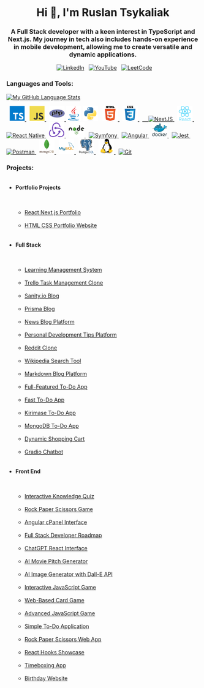 <h1 align="center">Hi 👋, I'm Ruslan Tsykaliak</h1>
<h3 align="center">A Full Stack developer with a keen interest in TypeScript and Next.js. My journey in tech also includes hands-on experience in mobile development, allowing me to create versatile and dynamic applications.</h3>

<p align="center">
  <a href="https://www.linkedin.com/in/ruslan-tsykaliak" target="blank"><img src="https://raw.githubusercontent.com/rahuldkjain/github-profile-readme-generator/master/src/images/icons/Social/linked-in-alt.svg" alt="LinkedIn" height="30" width="40" /></a>
  <a href="https://www.youtube.com/@ruslantsykaliak5455" target="blank"><img src="https://raw.githubusercontent.com/rahuldkjain/github-profile-readme-generator/master/src/images/icons/Social/youtube.svg" alt="YouTube" height="30" width="40" /></a>
  <a href="https://leetcode.com/u/ruslantsykaliak" target="blank"><img src="https://raw.githubusercontent.com/rahuldkjain/github-profile-readme-generator/master/src/images/icons/Social/leet-code.svg" alt="LeetCode" height="30" width="40" /></a>
</p>

<h3 align="left">Languages and Tools:</h3>

[![My GitHub Language Stats](https://github-readme-stats.vercel.app/api/top-langs/?username=ruslantsykaliak&langs_count=5&theme=tokyonight&hide=pug,html,css,scss,hack)]()
<!--
<p><img src="https://github-readme-stats.vercel.app/api/top-langs?username=ruslantsykaliak&show_icons=true&locale=en&layout=compact&hide=pug,css,scss,hack" alt="ruslantsykaliak" /></p>
-->

<p align="left">
  <a href="https://www.typescriptlang.org/" target="_blank" rel="noreferrer"> <img src="https://raw.githubusercontent.com/devicons/devicon/master/icons/typescript/typescript-original.svg" alt="TypeScript" width="40" height="40"/> </a>
  <a href="https://developer.mozilla.org/en-US/docs/Web/JavaScript" target="_blank" rel="noreferrer"> <img src="https://raw.githubusercontent.com/devicons/devicon/master/icons/javascript/javascript-original.svg" alt="JavaScript" width="40" height="40"/> </a>
  <a href="https://www.php.net" target="_blank" rel="noreferrer"> <img src="https://raw.githubusercontent.com/devicons/devicon/master/icons/php/php-original.svg" alt="PHP" width="40" height="40"/> </a>
  <a href="https://www.java.com/" target="_blank"><img src="https://raw.githubusercontent.com/devicons/devicon/master/icons/java/java-original.svg" alt="Java" width="40" height="40"/></a>
  <a href="https://www.python.org/" target="_blank"><img src="https://raw.githubusercontent.com/devicons/devicon/master/icons/python/python-original.svg" alt="Python" width="40" height="40"/></a>
<!--   <a href="https://tailwindcss.com/" target="_blank" rel="noreferrer"> <img src="https://www.vectorlogo.zone/logos/tailwindcss/tailwindcss-icon.svg" alt="Tailwind CSS" width="40" height="40"/> </a> -->
  <a href="https://www.w3.org/html/" target="_blank" rel="noreferrer"> <img src="https://raw.githubusercontent.com/devicons/devicon/master/icons/html5/html5-original-wordmark.svg" alt="HTML5" width="40" height="40"/> </a>
  <a href="https://www.w3schools.com/css/" target="_blank" rel="noreferrer"> <img src="https://raw.githubusercontent.com/devicons/devicon/master/icons/css3/css3-original-wordmark.svg" alt="CSS3" width="40" height="40"/> </a>
  <a href="https://nextjs.org/" target="_blank" rel="noreferrer">
    <img src="https://logowik.com/content/uploads/images/nextjs2106.logowik.com.webp" alt="NextJS" width="40" height="40"/>
</a>
  <a href="https://reactjs.org/" target="_blank" rel="noreferrer"> <img src="https://raw.githubusercontent.com/devicons/devicon/master/icons/react/react-original-wordmark.svg" alt="React" width="40" height="40"/> </a>
  <a href="https://reactnative.dev/" target="_blank" rel="noreferrer"> <img src="https://reactnative.dev/img/header_logo.svg" alt="React Native" width="40" height="40"/> </a>
  <a href="https://redux.js.org" target="_blank" rel="noreferrer"> <img src="https://raw.githubusercontent.com/devicons/devicon/master/icons/redux/redux-original.svg" alt="Redux" width="40" height="40"/> </a>
  <a href="https://nodejs.org" target="_blank" rel="noreferrer"> <img src="https://raw.githubusercontent.com/devicons/devicon/master/icons/nodejs/nodejs-original-wordmark.svg" alt="Node.js" width="40" height="40"/> </a>
  <a href="https://symfony.com" target="_blank" rel="noreferrer"> <img src="https://symfony.com/logos/symfony_black_03.svg" alt="Symfony" width="40" height="40"/> </a>
  <a href="https://angular.io" target="_blank" rel="noreferrer"> <img src="https://angular.io/assets/images/logos/angular/angular.svg" alt="Angular" width="40" height="40"/> </a>
  <a href="https://www.docker.com/" target="_blank" rel="noreferrer"> <img src="https://raw.githubusercontent.com/devicons/devicon/master/icons/docker/docker-original-wordmark.svg" alt="Docker" width="40" height="40"/> </a>
  <a href="https://jestjs.io" target="_blank" rel="noreferrer"> <img src="https://www.vectorlogo.zone/logos/jestjsio/jestjsio-icon.svg" alt="Jest" width="40" height="40"/> </a>
  <a href="https://postman.com" target="_blank" rel="noreferrer"> <img src="https://www.vectorlogo.zone/logos/getpostman/getpostman-icon.svg" alt="Postman" width="40" height="40"/> </a>
  <a href="https://www.mongodb.com/" target="_blank" rel="noreferrer"> <img src="https://raw.githubusercontent.com/devicons/devicon/master/icons/mongodb/mongodb-original-wordmark.svg" alt="MongoDB" width="40" height="40"/> </a>
  <a href="https://www.mysql.com/" target="_blank" rel="noreferrer"> <img src="https://raw.githubusercontent.com/devicons/devicon/master/icons/mysql/mysql-original-wordmark.svg" alt="MySQL" width="40" height="40"/> </a>
  <a href="https://www.postgresql.org" target="_blank" rel="noreferrer"> <img src="https://raw.githubusercontent.com/devicons/devicon/master/icons/postgresql/postgresql-original-wordmark.svg" alt="PostgreSQL" width="40" height="40"/> </a>
  <a href="https://www.linux.org/" target="_blank" rel="noreferrer"> <img src="https://raw.githubusercontent.com/devicons/devicon/master/icons/linux/linux-original.svg" alt="Linux" width="40" height="40"/> </a>
  <a href="https://git-scm.com/" target="_blank" rel="noreferrer"> <img src="https://www.vectorlogo.zone/logos/git-scm/git-scm-icon.svg" alt="Git" width="40" height="40"/> </a>
</p>

<h3 align="left">Projects:</h3>

<ul>
    <li><strong>Portfolio Projects</strong></li>
    <ul>
        <li><a href="https://ruslan-tsykaliak.vercel.app">React Next.js Portfolio</a></li>
        <li><a href="https://html-css-portfolio-rt.vercel.app">HTML CSS Portfolio Website</a></li>
    </ul>
    <li><strong>Full Stack</strong></li>
    <ul>
        <li><a href="https://lsm-next-js-13.vercel.app/">Learning Management System</a></li>
        <li><a href="https://trello-next14.vercel.app/">Trello Task Management Clone</a></li>
        <li><a href="https://next-js-14-sanity-io-blog.vercel.app/">Sanity.io Blog</a></li>
        <li><a href="https://next-js-blog-prisma.vercel.app/">Prisma Blog</a></li>
        <li><a href="https://next-js-14-news-blog.vercel.app/">News Blog Platform</a></li>
        <li><a href="https://personal-development-tips.vercel.app/">Personal Development Tips Platform</a></li>
        <li><a href="https://reddit-clone-ruslan.vercel.app/">Reddit Clone</a></li>
        <li><a href="https://wiki-search-sooty.vercel.app/">Wikipedia Search Tool</a></li>
        <li><a href="https://md-blog-rt.vercel.app/">Markdown Blog Platform</a></li>
        <li><a href="https://ruslan-tsykaliak-todo.vercel.app/">Full-Featured To-Do App</a></li>
        <li><a href="https://fast-todo-mauve.vercel.app/">Fast To-Do App</a></li>
        <li><a href="https://kirimase-todo.vercel.app/">Kirimase To-Do App</a></li>
        <li><a href="https://ruslan-tsykaliak-todo-mongodb.vercel.app/">MongoDB To-Do App</a></li>
        <li><a href="https://add-to-cart-ruslan-t.netlify.app/">Dynamic Shopping Cart</a></li>
        <li><a href="https://huggingface.co/spaces/RuslanTsykaliak/gradio-chatbot">Gradio Chatbot</a></li>
    </ul>
    <li><strong>Front End</strong></li>
    <ul>
        <li><a href="https://ruslans-test-of-knowledge.vercel.app/">Interactive Knowledge Quiz</a></li>
        <li><a href="https://comfy-gelato-3fa394.netlify.app/">Rock Paper Scissors Game</a></li>
        <li><a href="https://angular-cpanel.vercel.app/">Angular cPanel Interface</a></li>
        <li><a href="https://my-full-stack-developer-roadmap.vercel.app/">Full Stack Developer Roadmap</a></li>
        <li><a href="https://chatgpt-react-ivory.vercel.app/">ChatGPT React Interface</a></li>
        <li><a href="https://movie-pitch-eta.vercel.app/">AI Movie Pitch Generator</a></li>
        <li><a href="https://dall-e-api-with-react.vercel.app/">AI Image Generator with Dall-E API</a></li>
        <li><a href="https://javascript-game-delta.vercel.app/">Interactive JavaScript Game</a></li>
        <li><a href="https://card-game-js-2.netlify.app/">Web-Based Card Game</a></li>
        <li><a href="https://javascript-game-2.vercel.app/">Advanced JavaScript Game</a></li>
        <li><a href="https://ruslan-to-do.netlify.app/">Simple To-Do Application</a></li>
        <li><a href="https://rock-paper-scissors-webmanifest.netlify.app/">Rock Paper Scissors Web App</a></li>
        <li><a href="https://react-hooks-rt.vercel.app/">React Hooks Showcase</a></li>
        <li><a href="https://next-timeboxing.vercel.app/">Timeboxing App</a></li>
        <li><a href="https://birthday-nine-smoky.vercel.app/">Birthday Website</a></li>
    </ul>
</ul>

